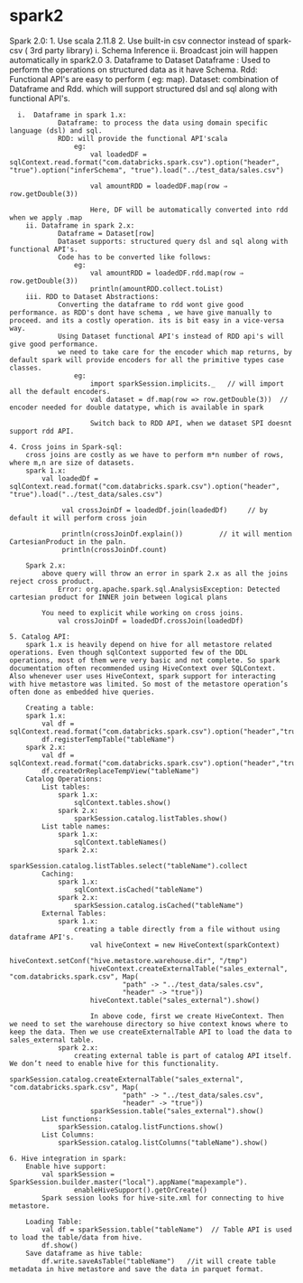 # spark2

Spark 2.0:
	1. Use scala 2.11.8
	2. Use built-in csv connector instead of spark-csv ( 3rd party library)
		i.  Schema Inference
		ii. Broadcast join will happen automatically in spark2.0
	3. Dataframe to Dataset
			Dataframe : Used to perform the operations on structured data as it have Schema.
			Rdd: Functional API's are easy to perform ( eg: map).
			Dataset: combination of Dataframe and Rdd. which will support structured dsl and sql along with functional API's.
			
      i.  Dataframe in spark 1.x:
				Dataframe: to process the data using domain specific language (dsl) and sql.
				RDD: will provide the functional API'scala
					eg:
						val loadedDF = sqlContext.read.format("com.databricks.spark.csv").option("header", "true").option("inferSchema", "true").load("../test_data/sales.csv")
						
						val amountRDD = loadedDF.map(row ⇒ row.getDouble(3))
						
						Here, DF will be automatically converted into rdd when we apply .map
		ii. Dataframe in spark 2.x:
				Dataframe = Dataset[row]
				Dataset supports: structured query dsl and sql along with functional API's.
				Code has to be converted like follows:
					eg: 
						val amountRDD = loadedDF.rdd.map(row ⇒ row.getDouble(3))
						println(amountRDD.collect.toList)
		iii. RDD to Dataset Abstractions:
				Converting the dataframe to rdd wont give good performance. as RDD's dont have schema , we have give manually to proceed. and its a costly operation. its is bit easy in a vice-versa way.	
				Using Dataset functional API's instead of RDD api's will give good performance.
				we need to take care for the encoder which map returns, by default spark will provide encoders for all the primitive types case classes.
					eg: 
						import sparkSession.implicits._   // will import all the default encoders.
						val dataset = df.map(row => row.getDouble(3))  // encoder needed for double datatype, which is available in spark
						
						Switch back to RDD API, when we dataset SPI doesnt support rdd API.
	
	4. Cross joins in Spark-sql:
		cross joins are costly as we have to perform m*n number of rows, where m,n are size of datasets.
		spark 1.x:
			val loadedDf = sqlContext.read.format("com.databricks.spark.csv").option("header", "true").load("../test_data/sales.csv")
				
				 val crossJoinDf = loadedDf.join(loadedDf)     // by default it will perform cross join 
				
				 println(crossJoinDf.explain()) 		// it will mention CartesianProduct in the paln.
				 println(crossJoinDf.count)
				 
		Spark 2.x:
			above query will throw an error in spark 2.x as all the joins reject cross product.
				Error: org.apache.spark.sql.AnalysisException: Detected cartesian product for INNER join between logical plans
				
			You need to explicit while working on cross joins.
				val crossJoinDf = loadedDf.crossJoin(loadedDf)
				
	5. Catalog API:
		spark 1.x is heavily depend on hive for all metastore related operations. Even though sqlContext supported few of the DDL operations, most of them were very basic and not complete. So spark documentation often recommended using HiveContext over SQLContext. Also whenever user uses HiveContext, spark support for interacting with hive metastore was limited. So most of the metastore operation’s often done as embedded hive queries.
		
		Creating a table:
		spark 1.x:
			val df = sqlContext.read.format("com.databricks.spark.csv").option("header","true").load("/path")
			df.registerTempTable("tableName")
		spark 2.x:
			val df = sqlContext.read.format("com.databricks.spark.csv").option("header","true").load("/path")
			df.createOrReplaceTempView("tableName")
		Catalog Operations:
			List tables:
				spark 1.x:
					sqlContext.tables.show()
				spark 2.x:
					sparkSession.catalog.listTables.show()
			List table names:
				spark 1.x:
					sqlContext.tableNames()
				spark 2.x:
					sparkSession.catalog.listTables.select("tableName").collect
			Caching:
				spark 1.x:
					sqlContext.isCached("tableName")
				spark 2.x:
					sparkSession.catalog.isCached("tableName")
			External Tables:
				spark 1.x:
					creating a table directly from a file without using dataframe API's.
						val hiveContext = new HiveContext(sparkContext)
						hiveContext.setConf("hive.metastore.warehouse.dir", "/tmp")
						hiveContext.createExternalTable("sales_external", "com.databricks.spark.csv", Map(
								"path" -> "../test_data/sales.csv",
								"header" -> "true"))
						hiveContext.table("sales_external").show()
						
						In above code, first we create HiveContext. Then we need to set the warehouse directory so hive context knows where to keep the data. Then we use createExternalTable API to load the data to sales_external table.
				spark 2.x: 
					creating external table is part of catalog API itself. We don’t need to enable hive for this functionality.
						sparkSession.catalog.createExternalTable("sales_external", "com.databricks.spark.csv", Map(
								"path" -> "../test_data/sales.csv",
								"header" -> "true"))
						sparkSession.table("sales_external").show()
			List functions:
				sparkSession.catalog.listFunctions.show()
			List Columns:
				sparkSession.catalog.listColumns("tableName").show()
	
	6. Hive integration in spark:
		Enable hive support:
			val sparkSession = SparkSession.builder.master("local").appName("mapexample").
					enableHiveSupport().getOrCreate()
			Spark session looks for hive-site.xml for connecting to hive metastore.
			
		Loading Table:
			val df = sparkSession.table("tableName")  // Table API is used to load the table/data from hive.
			df.show()
		Save dataframe as hive table:
			df.write.saveAsTable("tableName")   //it will create table metadata in hive metastore and save the data in parquet format.
			
	
